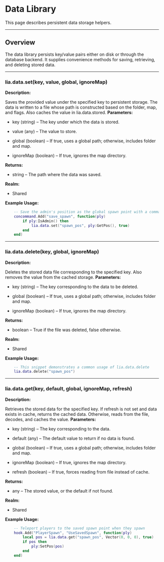 # Data Library

This page describes persistent data storage helpers.

---

## Overview

The data library persists key/value pairs either on disk or through the database backend. It supplies convenience methods for saving, retrieving, and deleting stored data.

---

### lia.data.set(key, value, global, ignoreMap)


**Description:**

Saves the provided value under the specified key to persistent storage.
The data is written to a file whose path is constructed based on the folder, map, and flags.
Also caches the value in lia.data.stored.
**Parameters:**

* key (string) – The key under which the data is stored.

* value (any) – The value to store.

* global (boolean) – If true, uses a global path; otherwise, includes folder and map.

* ignoreMap (boolean) – If true, ignores the map directory.

**Returns:**

* string – The path where the data was saved.

**Realm:**

* Shared

**Example Usage:**

```lua
    -- Save the admin's position as the global spawn point with a command
    concommand.Add("save_spawn", function(ply)
        if ply:IsAdmin() then
            lia.data.set("spawn_pos", ply:GetPos(), true)
        end
    end)
```

---


### lia.data.delete(key, global, ignoreMap)


**Description:**

Deletes the stored data file corresponding to the specified key.
Also removes the value from the cached storage.
**Parameters:**

* key (string) – The key corresponding to the data to be deleted.

* global (boolean) – If true, uses a global path; otherwise, includes folder and map.

* ignoreMap (boolean) – If true, ignores the map directory.

**Returns:**

* boolean – True if the file was deleted, false otherwise.

**Realm:**

* Shared

**Example Usage:**

```lua
    -- This snippet demonstrates a common usage of lia.data.delete
    lia.data.delete("spawn_pos")
```

---


### lia.data.get(key, default, global, ignoreMap, refresh)


**Description:**

Retrieves the stored data for the specified key.
If refresh is not set and data exists in cache, returns the cached data.
Otherwise, reads from the file, decodes, and caches the value.
**Parameters:**

* key (string) – The key corresponding to the data.

* default (any) – The default value to return if no data is found.

* global (boolean) – If true, uses a global path; otherwise, includes folder and map.

* ignoreMap (boolean) – If true, ignores the map directory.

* refresh (boolean) – If true, forces reading from file instead of cache.

**Returns:**

* any – The stored value, or the default if not found.

**Realm:**

* Shared

**Example Usage:**

```lua
    -- Teleport players to the saved spawn point when they spawn
    hook.Add("PlayerSpawn", "UseSavedSpawn", function(ply)
        local pos = lia.data.get("spawn_pos", Vector(0, 0, 0), true)
        if pos then
            ply:SetPos(pos)
        end
    end)
```
